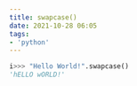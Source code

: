 ```yaml
---
title: swapcase()
date: 2021-10-28 06:05
tags:
- 'python'
---
```


```python
i>>> "Hello World!".swapcase()
'hELLO wORLD!'
```
